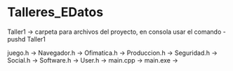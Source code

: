 # Talleres_EDatos

Taller1 -> carpeta para archivos del proyecto, en consola usar el comando -pushd Taller1

juego.h ->
Navegador.h ->
Ofimatica.h ->
Produccion.h ->
Seguridad.h ->
Social.h ->
Software.h ->
User.h ->
main.cpp ->
main.exe ->
